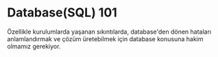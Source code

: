 # Database(SQL) 101
 Özellikle kurulumlarda yaşanan sıkıntılarda, database'den dönen hataları anlamlandırmak ve çözüm üretebilmek için database konusuna hakim olmamız gerekiyor.
